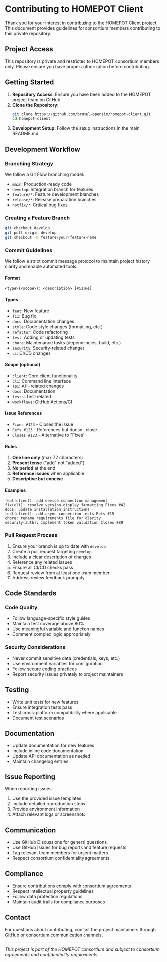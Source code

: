 # Contributing to HOMEPOT Client

Thank you for your interest in contributing to the HOMEPOT Client project. This document provides guidelines for consortium members contributing to this private repository.

## Project Access

This repository is private and restricted to HOMEPOT consortium members only. Please ensure you have proper authorization before contributing.

## Getting Started

1. **Repository Access**: Ensure you have been added to the HOMEPOT project team on GitHub
2. **Clone the Repository**:
   ```bash
   git clone https://github.com/brunel-opensim/homepot-client.git
   cd homepot-client
   ```
3. **Development Setup**: Follow the setup instructions in the main README.md

## Development Workflow

### Branching Strategy

We follow a Git Flow branching model:

- `main`: Production-ready code
- `develop`: Integration branch for features
- `feature/*`: Feature development branches
- `release/*`: Release preparation branches
- `hotfix/*`: Critical bug fixes

### Creating a Feature Branch

```bash
git checkout develop
git pull origin develop
git checkout -b feature/your-feature-name
```

### Commit Guidelines

We follow a strict commit message protocol to maintain project history clarity and enable automated tools.

#### Format
```
<type>(<scope>): <description> [#issue]
```

#### Types
- `feat`: New feature
- `fix`: Bug fix  
- `docs`: Documentation changes
- `style`: Code style changes (formatting, etc.)
- `refactor`: Code refactoring
- `test`: Adding or updating tests
- `chore`: Maintenance tasks (dependencies, build, etc.)
- `security`: Security-related changes
- `ci`: CI/CD changes

#### Scope (optional)
- `client`: Core client functionality
- `cli`: Command line interface
- `api`: API-related changes
- `docs`: Documentation
- `tests`: Test-related
- `workflows`: GitHub Actions/CI

#### Issue References
- `Fixes #123` - Closes the issue
- `Refs #123` - References but doesn't close
- `Closes #123` - Alternative to "Fixes"

#### Rules
1. **One line only** (max 72 characters)
2. **Present tense** ("add" not "added")
3. **No period** at the end
4. **Reference issues** when applicable
5. **Descriptive but concise**

#### Examples
```
feat(client): add device connection management
fix(cli): resolve version display formatting Fixes #42
docs: update installation instructions
test(client): add async connection tests Refs #15
chore: rename requirements file for clarity
security(auth): implement token validation Closes #89
```

### Pull Request Process

1. Ensure your branch is up to date with `develop`
2. Create a pull request targeting `develop`
3. Include a clear description of changes
4. Reference any related issues
5. Ensure all CI/CD checks pass
6. Request review from at least one team member
7. Address review feedback promptly

## Code Standards

### Code Quality

- Follow language-specific style guides
- Maintain test coverage above 80%
- Use meaningful variable and function names
- Comment complex logic appropriately

### Security Considerations

- Never commit sensitive data (credentials, keys, etc.)
- Use environment variables for configuration
- Follow secure coding practices
- Report security issues privately to project maintainers

## Testing

- Write unit tests for new features
- Ensure integration tests pass
- Test cross-platform compatibility where applicable
- Document test scenarios

## Documentation

- Update documentation for new features
- Include inline code documentation
- Update API documentation as needed
- Maintain changelog entries

## Issue Reporting

When reporting issues:
1. Use the provided issue templates
2. Include detailed reproduction steps
3. Provide environment information
4. Attach relevant logs or screenshots

## Communication

- Use GitHub Discussions for general questions
- Use GitHub Issues for bug reports and feature requests
- Tag relevant team members for urgent matters
- Respect consortium confidentiality agreements

## Compliance

- Ensure contributions comply with consortium agreements
- Respect intellectual property guidelines
- Follow data protection regulations
- Maintain audit trails for compliance purposes

## Contact

For questions about contributing, contact the project maintainers through GitHub or consortium communication channels.

---

*This project is part of the HOMEPOT consortium and subject to consortium agreements and confidentiality requirements.*
